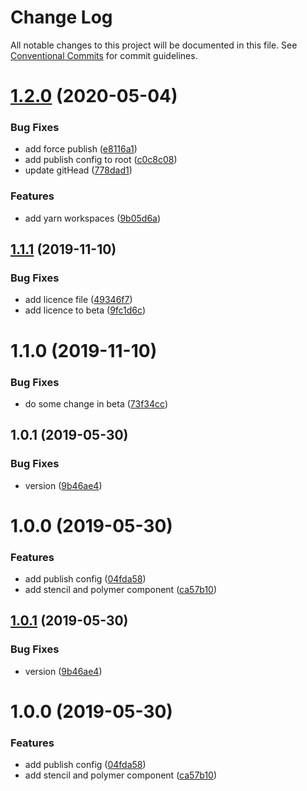 # Change Log

All notable changes to this project will be documented in this file.
See [Conventional Commits](https://conventionalcommits.org) for commit guidelines.

# [1.2.0](https://github.com/rafael-fecha/awesome-mono-repo-TBD/compare/beta-element@1.1.1...beta-element@1.2.0) (2020-05-04)


### Bug Fixes

* add force publish ([e8116a1](https://github.com/rafael-fecha/awesome-mono-repo-TBD/commit/e8116a1439684d0e73d8659ca8d1052b3e794d1a))
* add publish config to root ([c0c8c08](https://github.com/rafael-fecha/awesome-mono-repo-TBD/commit/c0c8c086a17ec77c1fbf0a0a1e0ec8e16ef4702b))
* update gitHead ([778dad1](https://github.com/rafael-fecha/awesome-mono-repo-TBD/commit/778dad190e0cb019691420f9a59019516579c10a))


### Features

* add yarn workspaces ([9b05d6a](https://github.com/rafael-fecha/awesome-mono-repo-TBD/commit/9b05d6afb09f7eada7537384f07ee337dd8ad368))





## [1.1.1](https://github.com/rafael-fecha/awesome-mono-repo-TBD/compare/beta-element@1.1.0...beta-element@1.1.1) (2019-11-10)


### Bug Fixes

* add licence file ([49346f7](https://github.com/rafael-fecha/awesome-mono-repo-TBD/commit/49346f7))
* add licence to beta ([9fc1d6c](https://github.com/rafael-fecha/awesome-mono-repo-TBD/commit/9fc1d6c))





# 1.1.0 (2019-11-10)


### Bug Fixes

* do some change in beta ([73f34cc](https://github.com/rafael-fecha/awesome-mono-repo-TBD/commit/73f34cc))



## 1.0.1 (2019-05-30)


### Bug Fixes

* version ([9b46ae4](https://github.com/rafael-fecha/awesome-mono-repo-TBD/commit/9b46ae4))



# 1.0.0 (2019-05-30)


### Features

* add publish config ([04fda58](https://github.com/rafael-fecha/awesome-mono-repo-TBD/commit/04fda58))
* add stencil and polymer component ([ca57b10](https://github.com/rafael-fecha/awesome-mono-repo-TBD/commit/ca57b10))





## [1.0.1](https://github.com/rafael-fecha/awesome-mono-repo-TBD/compare/v1.0.0...v1.0.1) (2019-05-30)


### Bug Fixes

* version ([9b46ae4](https://github.com/rafael-fecha/awesome-mono-repo-TBD/commit/9b46ae4))





# 1.0.0 (2019-05-30)


### Features

* add publish config ([04fda58](https://github.com/rafael-fecha/awesome-mono-repo-TBD/commit/04fda58))
* add stencil and polymer component ([ca57b10](https://github.com/rafael-fecha/awesome-mono-repo-TBD/commit/ca57b10))

